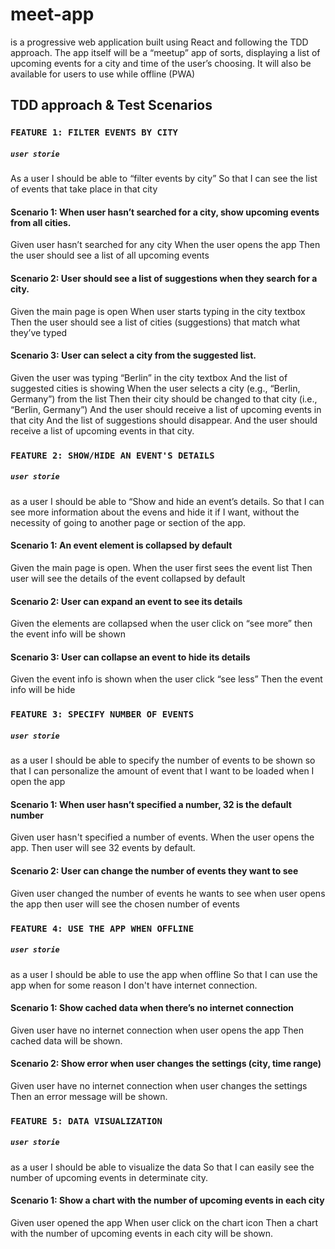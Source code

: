 # meet-app

is a progressive web application built using React and following the TDD approach. The app itself will be a “meetup” app of sorts, displaying a list of upcoming events for a city and time of the user’s choosing. It will also be available for users to use while offline (PWA)

## TDD approach & Test Scenarios

### `FEATURE 1: FILTER EVENTS BY CITY`

##### `user storie`

As a user
I should be able to “filter events by city”
So that I can see the list of events that take place in that city

#### Scenario 1: When user hasn’t searched for a city, show upcoming events from all cities.

Given user hasn’t searched for any city
When the user opens the app
Then the user should see a list of all upcoming events

#### Scenario 2: User should see a list of suggestions when they search for a city.

Given the main page is open
When user starts typing in the city textbox
Then the user should see a list of cities (suggestions) that match what they’ve typed

#### Scenario 3: User can select a city from the suggested list.

Given the user was typing “Berlin” in the city textbox
And the list of suggested cities is showing
When the user selects a city (e.g., “Berlin, Germany”) from the list
Then their city should be changed to that city (i.e., “Berlin, Germany”)
And the user should receive a list of upcoming events in that city
And the list of suggestions should disappear.
And the user should receive a list of upcoming events in that city.

### `FEATURE 2: SHOW/HIDE AN EVENT'S DETAILS`

##### `user storie`

as a user
I should be able to “Show and hide an event’s details.
So that I can see more information about the evens and hide it if I want, without the necessity of going to another page or section of the app.

#### Scenario 1: An event element is collapsed by default

Given the main page is open.
When the user first sees the event list
Then user will see the details of the event collapsed by default

#### Scenario 2: User can expand an event to see its details

Given the elements are collapsed
when the user click on “see more”
then the event info will be shown

#### Scenario 3: User can collapse an event to hide its details

Given the event info is shown
when the user click “see less”
Then the event info will be hide

### `FEATURE 3: SPECIFY NUMBER OF EVENTS`

##### `user storie`

as a user
I should be able to specify the number of events to be shown
so that I can personalize the amount of event that I want to be loaded when I open the app

#### Scenario 1: When user hasn’t specified a number, 32 is the default number

Given user hasn't specified a number of events.
When the user opens the app.
Then user will see 32 events by default.

#### Scenario 2: User can change the number of events they want to see

Given user changed the number of events he wants to see
when user opens the app
then user will see the chosen number of events

### `FEATURE 4: USE THE APP WHEN OFFLINE`

##### `user storie`

as a user
I should be able to use the app when offline
So that I can use the app when for some reason I don't have internet connection.

#### Scenario 1: Show cached data when there’s no internet connection

Given user have no internet connection
when user opens the app
Then cached data will be shown.

#### Scenario 2: Show error when user changes the settings (city, time range)

Given user have no internet connection
when user changes the settings
Then an error message will be shown.

### `FEATURE 5: DATA VISUALIZATION`

##### `user storie`

as a user
I should be able to visualize the data
So that I can easily see the number of upcoming events in determinate city.

#### Scenario 1: Show a chart with the number of upcoming events in each city

Given user opened the app
When user click on the chart icon
Then a chart with the number of upcoming events in each city will be shown.
